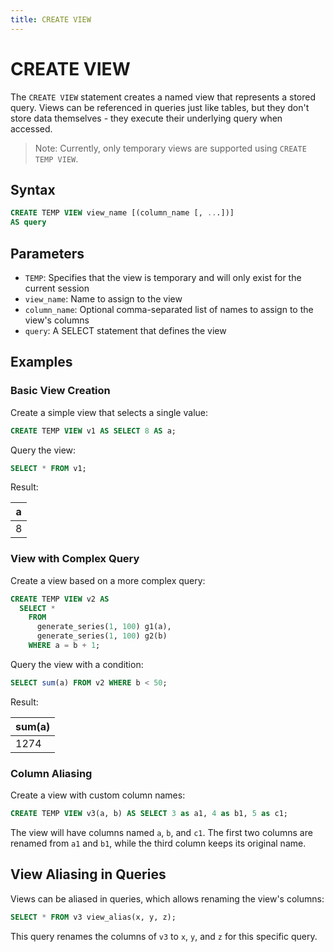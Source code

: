 ```yaml
---
title: CREATE VIEW
---
```


# CREATE VIEW

The `CREATE VIEW` statement creates a named view that represents a stored query. Views can be referenced in queries just like tables, but they don't store data themselves - they execute their underlying query when accessed.

> Note: Currently, only temporary views are supported using `CREATE TEMP VIEW`.

## Syntax

```sql
CREATE TEMP VIEW view_name [(column_name [, ...])]
AS query
```

## Parameters

- `TEMP`: Specifies that the view is temporary and will only exist for the current session
- `view_name`: Name to assign to the view
- `column_name`: Optional comma-separated list of names to assign to the view's columns
- `query`: A SELECT statement that defines the view

## Examples

### Basic View Creation

Create a simple view that selects a single value:

```sql
CREATE TEMP VIEW v1 AS SELECT 8 AS a;
```

Query the view:

```sql
SELECT * FROM v1;
```

Result:

| a |
|---|
| 8 |

### View with Complex Query

Create a view based on a more complex query:

```sql
CREATE TEMP VIEW v2 AS
  SELECT *
    FROM
      generate_series(1, 100) g1(a),
      generate_series(1, 100) g2(b)
    WHERE a = b + 1;
```

Query the view with a condition:

```sql
SELECT sum(a) FROM v2 WHERE b < 50;
```

Result:

| sum(a) |
|--------|
| 1274   |

### Column Aliasing

Create a view with custom column names:

```sql
CREATE TEMP VIEW v3(a, b) AS SELECT 3 as a1, 4 as b1, 5 as c1;
```

The view will have columns named `a`, `b`, and `c1`. The first two columns are
renamed from `a1` and `b1`, while the third column keeps its original name.

## View Aliasing in Queries

Views can be aliased in queries, which allows renaming the view's columns:

```sql
SELECT * FROM v3 view_alias(x, y, z);
```

This query renames the columns of `v3` to `x`, `y`, and `z` for this specific query.
